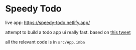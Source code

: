 # Speedy Todo

live app: https://speedy-todo.netlify.app/

attempt to build a todo app ui really fast. based on [this tweet](https://twitter.com/trafnar/status/1691213118989590528)

all the relevant code is in `src/App.imba`
